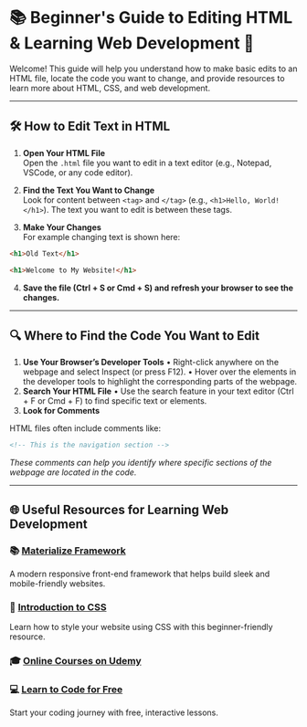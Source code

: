 # 📚 Beginner's Guide to Editing HTML & Learning Web Development 🚀

Welcome! This guide will help you understand how to make basic edits to an HTML file, locate the code you want to change, and provide resources to learn more about HTML, CSS, and web development. 

---

## 🛠️ How to Edit Text in HTML

1. **Open Your HTML File**  
   Open the `.html` file you want to edit in a text editor (e.g., Notepad, VSCode, or any code editor).  

2. **Find the Text You Want to Change**  
   Look for content between `<tag>` and `</tag>` (e.g., `<h1>Hello, World!</h1>`). The text you want to edit is between these tags.

3. **Make Your Changes**  
   For example changing text is shown here:
   
```html
<h1>Old Text</h1>

<h1>Welcome to My Website!</h1>
```
   
4. **Save the file (Ctrl + S or Cmd + S) and refresh your browser to see the changes.**


---

## 🔍 Where to Find the Code You Want to Edit

1.  **Use Your Browser’s Developer Tools**
		• Right-click anywhere on the webpage and select Inspect (or press F12).
		• Hover over the elements in the developer tools to highlight the corresponding parts of the webpage.
2.  **Search Your HTML File**
                • Use the search feature in your text editor (Ctrl + F or Cmd + F) to find specific text or elements.
3.  **Look for Comments**
 
HTML files often include comments like:

```html
<!-- This is the navigation section -->
```

_These comments can help you identify where specific sections of the webpage are located in the code._


----

## 🌐 Useful Resources for Learning Web Development

### 📚 [Materialize Framework](https://materializecss.com)  
A modern responsive front-end framework that helps build sleek and mobile-friendly websites.

### 🎨 [Introduction to CSS](https://www.w3schools.com/css/css_intro.asp)  
Learn how to style your website using CSS with this beginner-friendly resource.

### 🎓 [Online Courses on Udemy](https://www.udemy.com/?utm_source=adwords-brand&utm_medium=udemyads&utm_campaign=MX_FF-CONV_GB_Search-Brand_Direct-la.EN_Google&campaigntype=Search&portfolio=BrandDirect&language=EN&product=Course&test=&audience=Keyword&topic=&priority=&funnel=Conversion&utm_content=&utm_term=_._ag_136625441456_._ad_595700622930_._kw_udemy_._de_c_._dm__._pl__._ti_kwd-296956216253_._li_9045873_._pd__._&matchtype=b&gad_source=1&gclid=EAIaIQobChMIxqX9p7mkigMVRqNQBh25gg_qEAAYASAAEgITYPD_BwE)

### 💻 [Learn to Code for Free](https://www.freecodecamp.org/learn)  
Start your coding journey with free, interactive lessons.
